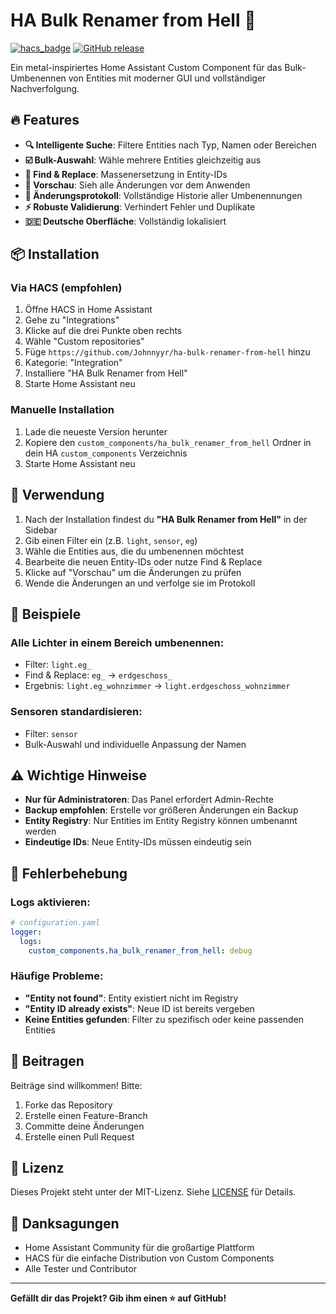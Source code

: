 # HA Bulk Renamer from Hell 🤘

[![hacs_badge](https://img.shields.io/badge/HACS-Custom-orange.svg)](https://github.com/custom-components/hacs)
[![GitHub release](https://img.shields.io/github/release/Johnnyyr/ha-bulk-renamer-from-hell.svg)](https://github.com/Johnnyyr/ha-bulk-renamer-from-hell/releases/)

Ein metal-inspiriertes Home Assistant Custom Component für das Bulk-Umbenennen von Entities mit moderner GUI und vollständiger Nachverfolgung.

## 🔥 Features

- **🔍 Intelligente Suche**: Filtere Entities nach Typ, Namen oder Bereichen
- **☑️ Bulk-Auswahl**: Wähle mehrere Entities gleichzeitig aus
- **🔧 Find & Replace**: Massenersetzung in Entity-IDs
- **👀 Vorschau**: Sieh alle Änderungen vor dem Anwenden
- **📝 Änderungsprotokoll**: Vollständige Historie aller Umbenennungen
- **⚡ Robuste Validierung**: Verhindert Fehler und Duplikate
- **🇩🇪 Deutsche Oberfläche**: Vollständig lokalisiert

## 📦 Installation

### Via HACS (empfohlen)
1. Öffne HACS in Home Assistant
2. Gehe zu "Integrations"
3. Klicke auf die drei Punkte oben rechts
4. Wähle "Custom repositories"
5. Füge `https://github.com/Johnnyyr/ha-bulk-renamer-from-hell` hinzu
6. Kategorie: "Integration"
7. Installiere "HA Bulk Renamer from Hell"
8. Starte Home Assistant neu

### Manuelle Installation
1. Lade die neueste Version herunter
2. Kopiere den `custom_components/ha_bulk_renamer_from_hell` Ordner in dein HA `custom_components` Verzeichnis
3. Starte Home Assistant neu

## 🚀 Verwendung

1. Nach der Installation findest du **"HA Bulk Renamer from Hell"** in der Sidebar
2. Gib einen Filter ein (z.B. `light`, `sensor`, `eg`)
3. Wähle die Entities aus, die du umbenennen möchtest
4. Bearbeite die neuen Entity-IDs oder nutze Find & Replace
5. Klicke auf "Vorschau" um die Änderungen zu prüfen
6. Wende die Änderungen an und verfolge sie im Protokoll

## 🎯 Beispiele

### Alle Lichter in einem Bereich umbenennen:
- Filter: `light.eg_`
- Find & Replace: `eg_` → `erdgeschoss_`
- Ergebnis: `light.eg_wohnzimmer` → `light.erdgeschoss_wohnzimmer`

### Sensoren standardisieren:
- Filter: `sensor`
- Bulk-Auswahl und individuelle Anpassung der Namen

## ⚠️ Wichtige Hinweise

- **Nur für Administratoren**: Das Panel erfordert Admin-Rechte
- **Backup empfohlen**: Erstelle vor größeren Änderungen ein Backup
- **Entity Registry**: Nur Entities im Entity Registry können umbenannt werden
- **Eindeutige IDs**: Neue Entity-IDs müssen eindeutig sein

## 🐛 Fehlerbehebung

### Logs aktivieren:
```yaml
# configuration.yaml
logger:
  logs:
    custom_components.ha_bulk_renamer_from_hell: debug
```

### Häufige Probleme:
- **"Entity not found"**: Entity existiert nicht im Registry
- **"Entity ID already exists"**: Neue ID ist bereits vergeben
- **Keine Entities gefunden**: Filter zu spezifisch oder keine passenden Entities

## 🤝 Beitragen

Beiträge sind willkommen! Bitte:
1. Forke das Repository
2. Erstelle einen Feature-Branch
3. Committe deine Änderungen
4. Erstelle einen Pull Request

## 📄 Lizenz

Dieses Projekt steht unter der MIT-Lizenz. Siehe [LICENSE](LICENSE) für Details.

## 🙏 Danksagungen

- Home Assistant Community für die großartige Plattform
- HACS für die einfache Distribution von Custom Components
- Alle Tester und Contributor

---

**Gefällt dir das Projekt? Gib ihm einen ⭐ auf GitHub!**
